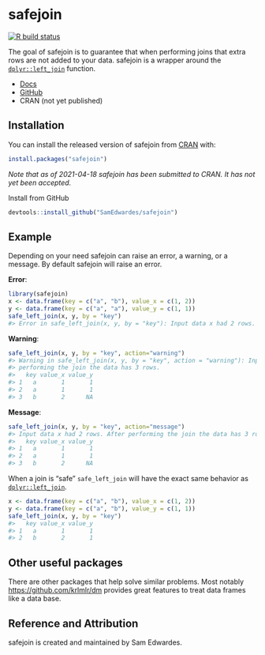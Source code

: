 
<!-- README.md is generated from README.Rmd. Please edit that file -->

# safejoin

<!-- badges: start -->

[![R build
status](https://github.com/SamEdwardes/safejoin/workflows/R-CMD-check/badge.svg)](https://github.com/SamEdwardes/safejoin/actions)

<!-- badges: end -->

The goal of safejoin is to guarantee that when performing joins that
extra rows are not added to your data. safejoin is a wrapper around the
[`dplyr::left_join`](https://dplyr.tidyverse.org/reference/join.html)
function.

-   [Docs](https://safejoin-r.netlify.app/)
-   [GitHub](https://github.com/SamEdwardes/safejoin/)
-   CRAN (not yet published)

## Installation

You can install the released version of safejoin from
[CRAN](https://CRAN.R-project.org) with:

``` r
install.packages("safejoin")
```

*Note that as of 2021-04-18 safejoin has been submitted to CRAN. It has
not yet been accepted.*

Install from GitHub

``` r
devtools::install_github("SamEdwardes/safejoin")
```

## Example

Depending on your need safejoin can raise an error, a warning, or a
message. By default safejoin will raise an error.

**Error**:

``` r
library(safejoin)
x <- data.frame(key = c("a", "b"), value_x = c(1, 2))
y <- data.frame(key = c("a", "a"), value_y = c(1, 1))
safe_left_join(x, y, by = "key")
#> Error in safe_left_join(x, y, by = "key"): Input data x had 2 rows. After performing the join the data has 3 rows.
```

**Warning**:

``` r
safe_left_join(x, y, by = "key", action="warning")
#> Warning in safe_left_join(x, y, by = "key", action = "warning"): Input data x had 2 rows. After
#> performing the join the data has 3 rows.
#>   key value_x value_y
#> 1   a       1       1
#> 2   a       1       1
#> 3   b       2      NA
```

**Message**:

``` r
safe_left_join(x, y, by = "key", action="message")
#> Input data x had 2 rows. After performing the join the data has 3 rows.
#>   key value_x value_y
#> 1   a       1       1
#> 2   a       1       1
#> 3   b       2      NA
```

When a join is “safe” `safe_left_join` will have the exact same behavior
as
[`dplyr::left_join`](https://dplyr.tidyverse.org/reference/join.html).

``` r
x <- data.frame(key = c("a", "b"), value_x = c(1, 2))
y <- data.frame(key = c("a", "b"), value_y = c(1, 1))
safe_left_join(x, y, by = "key")
#>   key value_x value_y
#> 1   a       1       1
#> 2   b       2       1
```

## Other useful packages

There are other packages that help solve similar problems. Most notably
<https://github.com/krlmlr/dm> provides great features to treat data
frames like a data base.

## Reference and Attribution

safejoin is created and maintained by Sam Edwardes.
